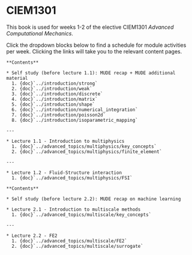 # CIEM1301

This book is used for weeks 1-2 of the elective CIEM1301 *Advanced Computational Mechanics*.

Click the dropdown blocks below to find a schedule for module activities per week. Clicking the links will take you to the relevant content pages.

```{dropdown} Week 1
**Contents**

* Self study (before lecture 1.1): MUDE recap + MUDE additional material
  1. {doc}`../introduction/strong`
  2. {doc}`../introduction/weak`
  3. {doc}`../introduction/discrete`
  4. {doc}`../introduction/matrix`
  5. {doc}`../introduction/shape`
  6. {doc}`../introduction/numerical_integration`
  7. {doc}`../introduction/poisson2d`
  8. {doc}`../introduction/isoparametric_mapping`

---

* Lecture 1.1 - Introduction to multiphysics
  1. {doc}`../advanced_topics/multiphysics/key_concepts`
  2. {doc}`../advanced_topics/multiphysics/finite_element`

---

* Lecture 1.2 - Fluid-Structure interaction
  1. {doc}`../advanced_topics/multiphysics/FSI`

```

```{dropdown} Week 2
**Contents**

* Self study (before lecture 2.2): MUDE recap on machine learning

* Lecture 2.1 - Introduction to multiscale methods
  1. {doc}`../advanced_topics/multiscale/key_concepts`

---

* Lecture 2.2 - FE2
  1. {doc}`../advanced_topics/multiscale/FE2`
  2. {doc}`../advanced_topics/multiscale/surrogate`

```
